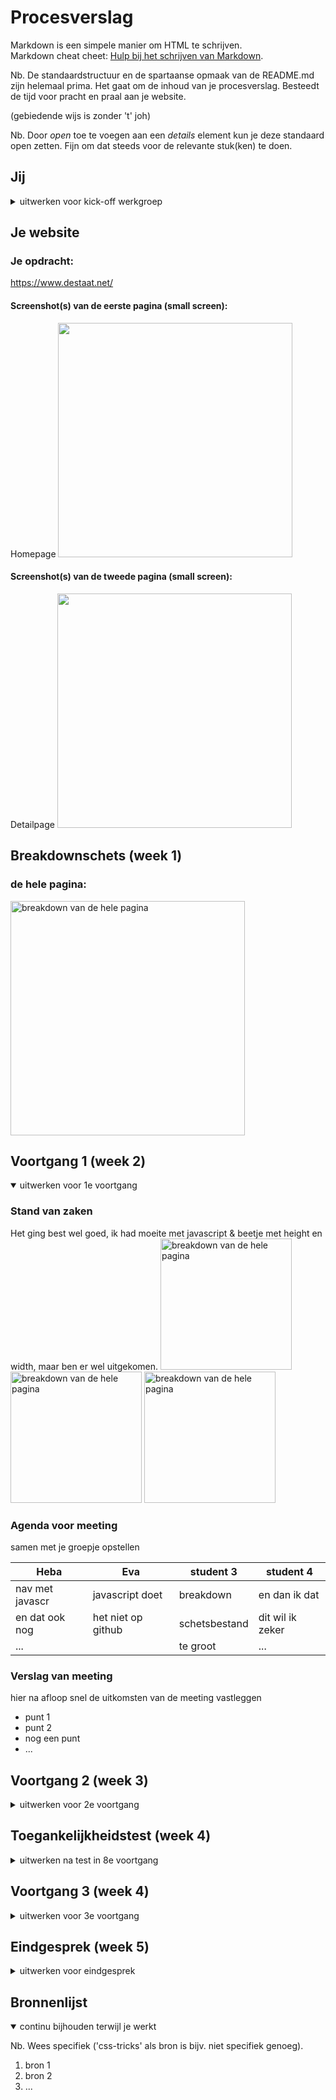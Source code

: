 # Procesverslag
Markdown is een simpele manier om HTML te schrijven.  
Markdown cheat cheet: [Hulp bij het schrijven van Markdown](https://github.com/adam-p/markdown-here/wiki/Markdown-Cheatsheet).

Nb. De standaardstructuur en de spartaanse opmaak van de README.md zijn helemaal prima. Het gaat om de inhoud van je procesverslag. Besteedt de tijd voor pracht en praal aan je website.

(gebiedende wijs is zonder 't' joh)

Nb. Door *open* toe te voegen aan een *details* element kun je deze standaard open zetten. Fijn om dat steeds voor de relevante stuk(ken) te doen.





## Jij

<details>
<summary>uitwerken voor kick-off werkgroep</summary>

### Auteur:
Eva Boogaard

#### Je startniveau:
Rood

#### Je focus:
Surface Plane

</details>





## Je website

### Je opdracht:
https://www.destaat.net/

#### Screenshot(s) van de eerste pagina (small screen): 
Homepage 
<img src="images/procesverslag/destaat1.png" width="375px" alt="">

#### Screenshot(s) van de tweede pagina (small screen):
Detailpage
<img src="images/procesverslag/destaat2.png" width="375px" alt="">
 
</details>



## Breakdownschets (week 1)

### de hele pagina: 
<img src="images/procesverslag/breakdownschets.png" width="375px" alt="breakdown van de hele pagina">

</details>





## Voortgang 1 (week 2)

<details open>
<summary>uitwerken voor 1e voortgang</summary>

### Stand van zaken
Het ging best wel goed, ik had moeite met javascript & beetje met height en width, maar ben er wel uitgekomen.
<img src="images/procesverslag/screenshot1.png" width="210px" alt="breakdown van de hele pagina">
<img src="images/procesverslag/screenshot2.png" width="210px" alt="breakdown van de hele pagina">
<img src="images/procesverslag/screenshot3.png" width="210px" alt="breakdown van de hele pagina">

### Agenda voor meeting
samen met je groepje opstellen

| Heba           | Eva                | student 3    | student 4        |
| ---            | ---                | ---          | ---              |
| nav met javascr| javascript doet    | breakdown    | en dan ik dat    |
| en dat ook nog | het niet op github | schetsbestand| dit wil ik zeker |
| ...            |                    | te groot     | ...              |


### Verslag van meeting
hier na afloop snel de uitkomsten van de meeting vastleggen

- punt 1
- punt 2
- nog een punt
- ...

</details>





## Voortgang 2 (week 3)

<details>
<summary>uitwerken voor 2e voortgang</summary>

### Stand van zaken
Ik heb gestruggled met het stuk aan het begin, met de 3 singles, deze heb ik eerst van flexbox naar grid omgezet maar toen toch weer niet, ik kwam er later pas achter dat als je met JS een class toevoegt, deze pas de vorige waarde overschrijft als je een net zo specifieke selector aanroept. Maar met bloed, zweet en tranen ben ik er wel uitgekomen. 

Ik heb gespeeld met media queries, ik ben begonnen met het responsive maken van een aantal elementen en ik heb een dark-mode toegevoegd. Ook heb ik geprobeerd een beginnetje te maken met de toegankelijkheid van de website, maar daar valt nog veel te halen.

<img src="images/procesverslag/week3_1.png" width="210px" alt="breakdown van de hele pagina">
<img src="images/procesverslag/week3_2.png" width="210px" alt="breakdown van de hele pagina">
<img src="images/procesverslag/week3_3.png" width="210px" alt="breakdown van de hele pagina">


### Agenda voor meeting
samen met je groepje opstellen

| student 1      | student 2          | student 3    | student 4        |
| ---            | ---                | ---          | ---              |
| dit bespreken  | en dit             | en ik dit    | en dan ik dat    |
| en dat ook nog | dit als er tijd is | nog een punt | dit wil ik zeker |
| ...            | ...                | ...          | ...              |


### Verslag van meeting
hier na afloop snel de uitkomsten van de meeting vastleggen

- punt 1
- punt 2
- nog een punt
- ...

</details>





## Toegankelijkheidstest (week 4)

<details>
<summary>uitwerken na test in 8e voortgang</summary>

### Bevindingen
Lijst met je bevindingen die in de test naar voren kwamen:

#### Titel eerste bevinding
Hier korte omschrijving (met indien nodig een afbeelding)

Hier een omschrijving van hoe het opgelost kan worden (met indien nodig een afbeelding)


#### Titel tweede bevinding. 
Hier korte omschrijving (met indien nodig een afbeelding)

Hier een omschrijving van hoe het opgelost kan worden (met indien nodig een afbeelding)


#### Titel volgende bevinding. 
Hier korte omschrijving (met indien nodig een afbeelding)

Hier een omschrijving van hoe het opgelost kan worden (met indien nodig een afbeelding)


#### Titel nog een bevinding. 
Hier korte omschrijving (met indien nodig een afbeelding)

Hier een omschrijving van hoe het opgelost kan worden (met indien nodig een afbeelding)

</details>





## Voortgang 3 (week 4)

<details>
<summary>uitwerken voor 3e voortgang</summary>

### Stand van zaken
hier dit ging goed & dit was lastig (neem ook screenshots op van delen van je website en code)


### Agenda voor meeting
samen met je groepje opstellen

| student 1      | student 2          | student 3    | student 4        |
| ---            | ---                | ---          | ---              |
| dit bespreken  | en dit             | en ik dit    | en dan ik dat    |
| en dat ook nog | dit als er tijd is | nog een punt | dit wil ik zeker |
| ...            | ...                | ...          | ...              |


### Verslag van meeting
hier na afloop snel de uitkomsten van de meeting vastleggen

- punt 1
- punt 2
- nog een punt
- ...

</details>





## Eindgesprek (week 5)

<details>
<summary>uitwerken voor eindgesprek</summary>

### Stand van zaken
hier dit ging goed & dit was lastig (neem ook screenshots op van delen van je website en code)

### Screenshot(s)

hier screenshot(s) van je eindresultaat

</details>





## Bronnenlijst

<details open>
<summary>continu bijhouden terwijl je werkt</summary>

Nb. Wees specifiek ('css-tricks' als bron is bijv. niet specifiek genoeg).

1. bron 1
2. bron 2
3. ...

</details>